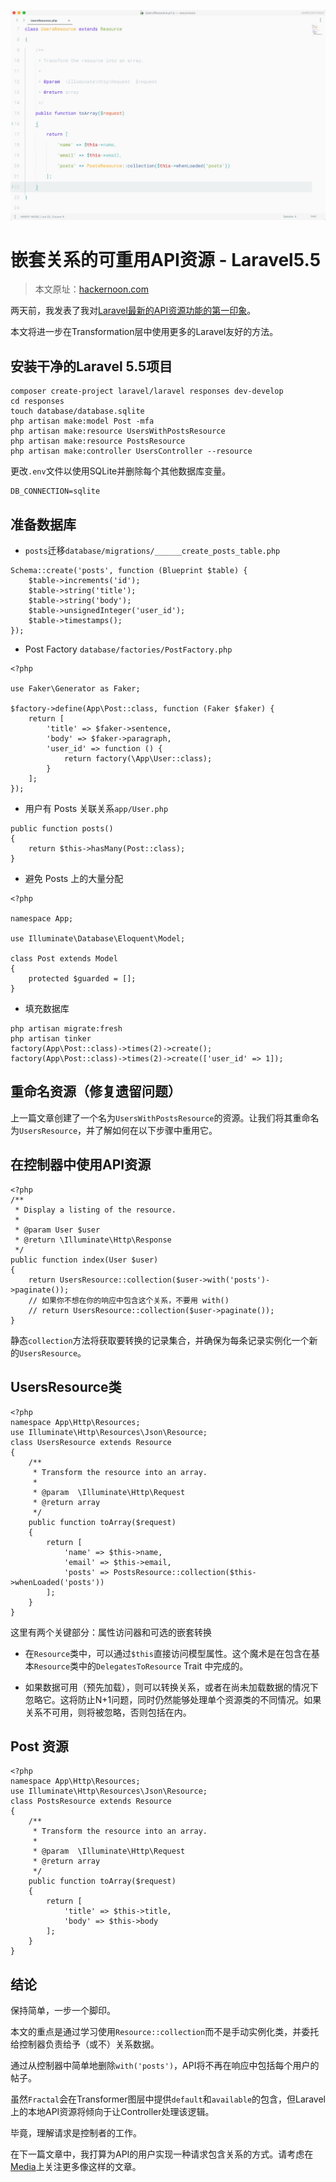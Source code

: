![](/assets/reusable-api-resource-with-nested-relationship-laravel-5-5.jpg)
# 嵌套关系的可重用API资源 - Laravel5.5

> 本文原址：[hackernoon.com](https://hackernoon.com/reusable-api-resource-with-nested-relationship-laravel-5-5-c654c7243869)



两天前，我发表了我对[Laravel最新的API资源功能的第一印象](/laravel/api/first-impressions-on-laravel-api-resources.md)。

本文将进一步在Transformation层中使用更多的Laravel友好的方法。

## 安装干净的Laravel 5.5项目

```
composer create-project laravel/laravel responses dev-develop
cd responses
touch database/database.sqlite
php artisan make:model Post -mfa
php artisan make:resource UsersWithPostsResource
php artisan make:resource PostsResource
php artisan make:controller UsersController --resource
```

更改`.env`文件以使用SQLite并删除每个其他数据库变量。

```
DB_CONNECTION=sqlite
```

## 准备数据库

* `posts`迁移`database/migrations/______create_posts_table.php`

```
Schema::create('posts', function (Blueprint $table) {
    $table->increments('id');
    $table->string('title');
    $table->string('body');
    $table->unsignedInteger('user_id');
    $table->timestamps();
});
```


* Post Factory `database/factories/PostFactory.php`

```
<?php

use Faker\Generator as Faker;

$factory->define(App\Post::class, function (Faker $faker) {
    return [
        'title' => $faker->sentence,
        'body' => $faker->paragraph,
        'user_id' => function () {
            return factory(\App\User::class);
        }
    ];
});
```


* 用户有 Posts 关联关系`app/User.php`

```
public function posts()
{
    return $this->hasMany(Post::class);
}
```

* 避免 Posts 上的大量分配

```
<?php

namespace App;

use Illuminate\Database\Eloquent\Model;

class Post extends Model
{
    protected $guarded = [];
}
```

* 填充数据库

```
php artisan migrate:fresh
php artisan tinker
factory(App\Post::class)->times(2)->create();
factory(App\Post::class)->times(2)->create(['user_id' => 1]);
```

## 重命名资源（修复遗留问题）

上一篇文章创建了一个名为`UsersWithPostsResource`的资源。让我们将其重命名为`UsersResource`，并了解如何在以下步骤中重用它。

## 在控制器中使用API​​资源

```
<?php
/**
 * Display a listing of the resource.
 *
 * @param User $user
 * @return \Illuminate\Http\Response
 */
public function index(User $user)
{
    return UsersResource::collection($user->with('posts')->paginate());
    // 如果你不想在你的响应中包含这个关系，不要用 with()
    // return UsersResource::collection($user->paginate());
}
```

静态`collection`方法将获取要转换的记录集合，并确保为每条记录实例化一个新的`UsersResource`。


## UsersResource类

```
<?php
namespace App\Http\Resources;
use Illuminate\Http\Resources\Json\Resource;
class UsersResource extends Resource
{
    /**
     * Transform the resource into an array.
     *
     * @param  \Illuminate\Http\Request
     * @return array
     */
    public function toArray($request)
    {
        return [
            'name' => $this->name,
            'email' => $this->email,
            'posts' => PostsResource::collection($this->whenLoaded('posts'))
        ];
    }
}
```
这里有两个关键部分：属性访问器和可选的嵌套转换

* 在`Resource`类中，可以通过`$this`直接访问模型属性。这个魔术是在包含在基本`Resource`类中的`DelegatesToResource` Trait 中完成的。

* 如果数据可用（预先加载），则可以转换关系，或者在尚未加载数据的情况下忽略它。这将防止N+1问题，同时仍然能够处理单个资源类的不同情况。如果关系不可用，则将被忽略，否则包括在内。

## Post 资源

```
<?php
namespace App\Http\Resources;
use Illuminate\Http\Resources\Json\Resource;
class PostsResource extends Resource
{
    /**
     * Transform the resource into an array.
     *
     * @param  \Illuminate\Http\Request
     * @return array
     */
    public function toArray($request)
    {
        return [
            'title' => $this->title,
            'body' => $this->body
        ];
    }
}
```
## 结论

保持简单，一步一个脚印。

本文的重点是通过学习使用`Resource::collection`而不是手动实例化类，并委托给控制器负责给予（或不）关系数据。

通过从控制器中简单地删除`with('posts')`，API将不再在响应中包括每个用户的帖子。


虽然`Fractal`会在Transformer图层中提供`default`和`available`的包含，但Laravel上的本地API资源将倾向于让Controller处理该逻辑。

毕竟，理解请求是控制者的工作。

在下一篇文章中，我打算为API的用户实现一种请求包含关系的方式。请考虑在[Media](https://hackernoon.com)上关注更多像这样的文章。